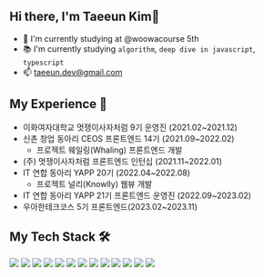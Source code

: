 ## Hi there, I'm Taeeun Kim👋
- 📌 I'm currently studying at @woowacourse 5th
- 📚 I'm currently studying ```algorithm```,  ```deep dive in javascript```, ```typescript```
- 📫 taeeun.dev@gmail.com

## My Experience 💎
- 이화여자대학교 멋쟁이사자처럼 9기 운영진 (2021.02~2021.12)
- 신촌 창업 동아리 CEOS 프론트엔드 14기 (2021.09~2022.02)
  - 프로젝트 웨일링(Whaling) 프론트엔드 개발
- (주) 멋쟁이사자처럼 프론트엔드 인턴십 (2021.11~2022.01)
- IT 연합 동아리 YAPP 20기 (2022.04~2022.08)
  - 프로젝트 널리(Knowlly) 웹뷰 개발
- IT 연합 동아리 YAPP 21기 프론트엔드 운영진 (2022.09~2023.02)
- 우아한테크코스 5기 프론트엔드(2023.02~2023.11)


## My Tech Stack 🛠
<img src="https://img.shields.io/badge/C++-00599C?style=for-the-badge&logo=C%2B%2B&logoColor=white"> <img src="https://img.shields.io/badge/java-007396?style=for-the-badge&logo=java&logoColor=white"> <img src="https://img.shields.io/badge/python-3776AB?style=for-the-badge&logo=python&logoColor=white"> <img src="https://img.shields.io/badge/html5-E34F26?style=for-the-badge&logo=html5&logoColor=white"> <img src="https://img.shields.io/badge/css-1572B6?style=for-the-badge&logo=css3&logoColor=white"> <img src="https://img.shields.io/badge/javascript-F7DF1E?style=for-the-badge&logo=javascript&logoColor=black"> <img src="https://img.shields.io/badge/typescript-3178C6?style=for-the-badge&logo=typescript&logoColor=white"> <img src="https://img.shields.io/badge/react-61DAFB?style=for-the-badge&logo=react&logoColor=black"> <img src="https://img.shields.io/badge/redux-764ABC?style=for-the-badge&logo=redux&logoColor=white"> <img src="https://img.shields.io/badge/reactquery-FF4154?style=for-the-badge&logo=reactquery&logoColor=white"> <img src="https://img.shields.io/badge/nextjs-000000?style=for-the-badge&logo=next.js&logoColor=white"> <img src="https://img.shields.io/badge/storybook-FF4785?style=for-the-badge&logo=storybook&logoColor=white"> <img src="https://img.shields.io/badge/docker-2496ED?style=for-the-badge&logo=docker&logoColor=white">

<!--
**xodms0309/xodms0309** is a ✨ _special_ ✨ repository because its `README.md` (this file) appears on your GitHub profile.

Here are some ideas to get you started:

- 🔭 I’m currently working on ...
- 🌱 I’m currently learning ...
- 👯 I’m looking to collaborate on ...
- 🤔 I’m looking for help with ...
- 💬 Ask me about ...
- 📫 How to reach me: ...
- 😄 Pronouns: ...
- ⚡ Fun fact: ...
-->
